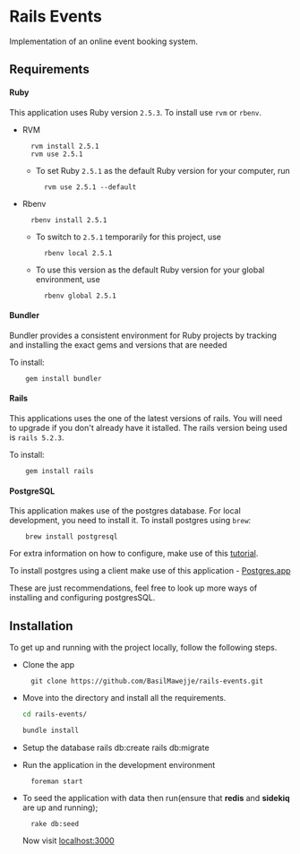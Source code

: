 # Rails Events
Implementation of an online event booking system.

## Requirements

#### Ruby

This application uses Ruby version `2.5.3`. To install use `rvm` or `rbenv`.

* RVM

        rvm install 2.5.1
        rvm use 2.5.1
    - To set Ruby `2.5.1` as the default Ruby version for your computer, run

            rvm use 2.5.1 --default

* Rbenv

        rbenv install 2.5.1
    - To switch to `2.5.1` temporarily for this project, use

            rbenv local 2.5.1

    - To use this version as the default Ruby version for your global environment, use

            rbenv global 2.5.1

#### Bundler

Bundler provides a consistent environment for Ruby projects by tracking and installing the exact gems and versions that are needed

To install:

        gem install bundler

#### Rails

This applications uses the one of the latest versions of rails. You will need to upgrade if you don't already have it istalled. The rails version being used is `rails 5.2.3`.

To install:

        gem install rails

#### PostgreSQL

This application makes use of the postgres database. For local development, you need to install it.
To install postgres using `brew`:

        brew install postgresql

For extra information on how to configure, make use of this [tutorial](https://www.codementor.io/engineerapart/getting-started-with-postgresql-on-mac-osx-are8jcopb).

To install postgres using a client make use of this application - [Postgres.app](https://postgresapp.com/)

These are just recommendations, feel free to look up more ways of installing and configuring postgresSQL.

## Installation

To get up and running with the project locally, follow the following steps.

* Clone the app

        git clone https://github.com/BasilMawejje/rails-events.git

* Move into the directory and install all the requirements.

    ```bash
    cd rails-events/

    bundle install
    ```

* Setup the database
        rails db:create
        rails db:migrate

* Run the application in the development environment

        foreman start

* To seed the application with data then run(ensure that **redis** and **sidekiq** are up and running);

        rake db:seed

    Now visit [localhost:3000](http://localhost:3000)
